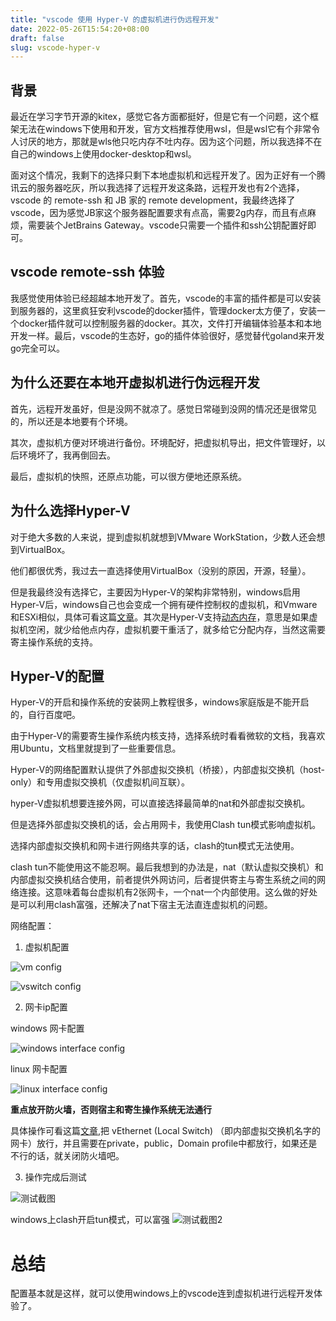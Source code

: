 ```yaml
---
title: "vscode 使用 Hyper-V 的虚拟机进行伪远程开发"
date: 2022-05-26T15:54:20+08:00
draft: false
slug: vscode-hyper-v
---
```


## 背景

最近在学习字节开源的kitex，感觉它各方面都挺好，但是它有一个问题，这个框架无法在windows下使用和开发，官方文档推荐使用wsl，但是wsl它有个非常令人讨厌的地方，那就是wls他只吃内存不吐内存。因为这个问题，所以我选择不在自己的windows上使用docker-desktop和wsl。

面对这个情况，我剩下的选择只剩下本地虚拟机和远程开发了。因为正好有一个腾讯云的服务器吃灰，所以我选择了远程开发这条路，远程开发也有2个选择，vscode 的 remote-ssh 和 JB 家的 remote development，我最终选择了vscode，因为感觉JB家这个服务器配置要求有点高，需要2g内存，而且有点麻烦，需要装个JetBrains Gateway。vscode只需要一个插件和ssh公钥配置好即可。

## vscode remote-ssh 体验

我感觉使用体验已经超越本地开发了。首先，vscode的丰富的插件都是可以安装到服务器的，这里疯狂安利vscode的docker插件，管理docker太方便了，安装一个docker插件就可以控制服务器的docker。其次，文件打开编辑体验基本和本地开发一样。最后，vscode的生态好，go的插件体验很好，感觉替代goland来开发go完全可以。

## 为什么还要在本地开虚拟机进行伪远程开发

首先，远程开发虽好，但是没网不就凉了。感觉日常碰到没网的情况还是很常见的，所以还是本地要有个环境。

其次，虚拟机方便对环境进行备份。环境配好，把虚拟机导出，把文件管理好，以后环境坏了，我再倒回去。

最后，虚拟机的快照，还原点功能，可以很方便地还原系统。

## 为什么选择Hyper-V

对于绝大多数的人来说，提到虚拟机就想到VMware WorkStation，少数人还会想到VirtualBox。

他们都很优秀，我过去一直选择使用VirtualBox（没别的原因，开源，轻量）。

但是我最终没有选择它，主要因为Hyper-V的架构非常特别，windows启用Hyper-V后，windows自己也会变成一个拥有硬件控制权的虚拟机，和Vmware和ESXi相似，具体可看这篇[文章](https://zhuanlan.zhihu.com/p/427870520)。其次是Hyper-V支持[动态内存](https://docs.microsoft.com/zh-cn/windows-server/virtualization/hyper-v/supported-ubuntu-virtual-machines-on-hyper-v)，意思是如果虚拟机空闲，就少给他点内存，虚拟机要干重活了，就多给它分配内存，当然这需要寄主操作系统的支持。

## Hyper-V的配置

Hyper-V的开启和操作系统的安装网上教程很多，windows家庭版是不能开启的，自行百度吧。

由于Hyper-V的需要寄生操作系统内核支持，选择系统时看看微软的文档，我喜欢用Ubuntu，文档里就提到了一些重要信息。

Hyper-V的网络配置默认提供了外部虚拟交换机（桥接），内部虚拟交换机（host-only）和专用虚拟交换机（仅虚拟机间互联）。

hyper-V虚拟机想要连接外网，可以直接选择最简单的nat和外部虚拟交换机。

但是选择外部虚拟交换机的话，会占用网卡，我使用Clash tun模式影响虚拟机。

选择内部虚拟交换机和网卡进行网络共享的话，clash的tun模式无法使用。

clash tun不能使用这不能忍啊。最后我想到的办法是，nat（默认虚拟交换机）和内部虚拟交换机结合使用，前者提供外网访问，后者提供寄主与寄生系统之间的网络连接。这意味着每台虚拟机有2张网卡，一个nat一个内部使用。这么做的好处是可以利用clash富强，还解决了nat下宿主无法直连虚拟机的问题。

网络配置：
1. 虚拟机配置

![vm config](https://b2.xiaoxi404.com/img/Hyper-v_1.webp)

![vswitch config](https://b2.xiaoxi404.com/img/Hyper-v_2.webp)

2. 网卡ip配置

windows 网卡配置

![windows interface config](https://b2.xiaoxi404.com/img/Hyper-v_3.webp)

linux 网卡配置

![linux interface config](https://b2.xiaoxi404.com/img/Hyper-v_4.png)

**重点放开防火墙，否则宿主和寄生操作系统无法通行**

具体操作可看这篇[文章](https://cn-support.waters.com/KB_Inf/MassLynx/WKB58216_How_to_apply_the_Windows_firewall_settings_to_just_one_network_card),把 vEthernet (Local Switch) （即内部虚拟交换机名字的网卡）放行，并且需要在private，public，Domain profile中都放行，如果还是不行的话，就关闭防火墙吧。

3. 操作完成后测试

![测试截图](https://b2.xiaoxi404.com/img/Hyper-v_5.png)

windows上clash开启tun模式，可以富强
![测试截图2](https://b2.xiaoxi404.com/img/Hyper-v_6.png)

# 总结

配置基本就是这样，就可以使用windows上的vscode连到虚拟机进行远程开发体验了。